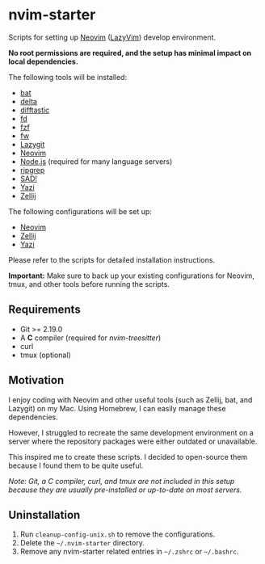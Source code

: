# nvim-starter

Scripts for setting up [Neovim](https://neovim.io/) ([LazyVim](https://www.lazyvim.org/)) develop environment.

**No root permissions are required, and the setup has minimal impact on local dependencies.**

The following tools will be installed:

- [bat](https://github.com/sharkdp/bat)
- [delta](https://github.com/dandavison/delta)
- [difftastic](https://github.com/Wilfred/difftastic)
- [fd](https://github.com/sharkdp/fd)
- [fzf](https://github.com/junegunn/fzf)
- [fw](https://github.com/yilinfang/fw)
- [Lazygit](https://github.com/jesseduffield/lazygit)
- [Neovim](https://neovim.io/)
- [Node.js](https://nodejs.org/) (required for many language servers)
- [ripgrep](https://github.com/BurntSushi/ripgrep)
- [SAD!](https://github.com/ms-jpq/sad)
- [Yazi](https://github.com/sxyazi/yazi)
- [Zellij](https://zellij.dev/)

The following configurations will be set up:

- [Neovim](https://github.com/yilinfang/nvim)
- [Zellij](https//github.com/yilinfang/zellij)
- [Yazi](https://github.com/yilinfang/yazi)

Please refer to the scripts for detailed installation instructions.

**Important:** Make sure to back up your existing configurations for Neovim, tmux, and other tools before running the scripts.

## Requirements

- Git >= 2.19.0
- A **C** compiler (required for _nvim-treesitter_)
- curl
- tmux (optional)

## Motivation

I enjoy coding with Neovim and other useful tools (such as Zellij, bat, and Lazygit) on my Mac. Using Homebrew, I can easily manage these dependencies.

However, I struggled to recreate the same development environment on a server where the repository packages were either outdated or unavailable.

This inspired me to create these scripts. I decided to open-source them because I found them to be quite useful.

_Note: Git, a C compiler, curl, and tmux are not included in this setup because they are usually pre-installed or up-to-date on most servers._

## Uninstallation

1. Run `cleanup-config-unix.sh` to remove the configurations.
2. Delete the `~/.nvim-starter` directory.
3. Remove any nvim-starter related entries in `~/.zshrc` or `~/.bashrc`.
